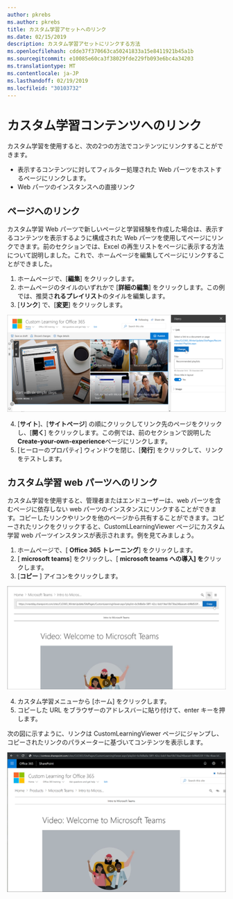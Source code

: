 ```yaml
---
author: pkrebs
ms.author: pkrebs
title: カスタム学習アセットへのリンク
ms.date: 02/15/2019
description: カスタム学習アセットにリンクする方法
ms.openlocfilehash: cdde37f370663ca50241833a15e8411921b45a1b
ms.sourcegitcommit: e10085e60ca3f38029fde229fb093e6bc4a34203
ms.translationtype: MT
ms.contentlocale: ja-JP
ms.lasthandoff: 02/19/2019
ms.locfileid: "30103732"
---
```

# <a name="link-to-custom-learning-content"></a>カスタム学習コンテンツへのリンク

カスタム学習を使用すると、次の2つの方法でコンテンツにリンクすることができます。

- 表示するコンテンツに対してフィルター処理された Web パーツをホストするページにリンクします。 
- Web パーツのインスタンスへの直接リンク

## <a name="link-to-a-page"></a>ページへのリンク

カスタム学習 Web パーツで新しいページと学習経験を作成した場合は、表示するコンテンツを表示するように構成された Web パーツを使用してページにリンクできます。前のセクションでは、Excel の再生リストをページに表示する方法について説明しました。これで、ホームページを編集してページにリンクすることができました。 

1. ホームページで、[**編集**] をクリックします。
2. ホームページのタイルのいずれかで [**詳細の編集**] をクリックします。この例では、推奨さ**れるプレイリスト**のタイルを編集します。
3. [**リンク**] で、[**変更**] をクリックします。

![cg-linktopage](media/cg-linktopage.png)

4. [**サイト**]、[**サイトページ**] の順にクリックしてリンク先のページをクリックし、[**開く**] をクリックします。この例では、前のセクションで説明した**Create-your-own-experience**ページにリンクします。
5. [ヒーローのプロパティ] ウィンドウを閉じ、[**発行**] をクリックして、リンクをテストします。 

## <a name="link-to-the-custom-learning-web-part"></a>カスタム学習 web パーツへのリンク
カスタム学習を使用すると、管理者またはエンドユーザーは、web パーツを含むページに依存しない web パーツのインスタンスにリンクすることができます。コピーしたリンクやリンクを他のページから共有することができます。コピーされたリンクをクリックすると、CustomLLearningViewer ページにカスタム学習 web パーツインスタンスが表示されます。例を見てみましょう。 

1. ホームページで、[ **Office 365 トレーニング**] をクリックします。
2. [ **microsoft teams**] をクリックし、[ **microsoft teams への導入] を**クリックします。
3. [**コピー** ] アイコンをクリックします。

![cg-linktowebpart](media/cg-linktowebpart.png)

4. カスタム学習メニューから [ホーム] をクリックします。
5. コピーした URL をブラウザーのアドレスバーに貼り付けて、enter キーを押します。 

次の図に示すように、リンクは CustomLearningViewer ページにジャンプし、コピーされたリンクのパラメーターに基づいてコンテンツを表示します。 

![cg-linktowebpartviewer](media/cg-linktowebpartviewer.png)

